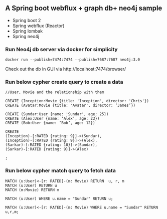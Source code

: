 ## A Spring boot webflux + graph db+ neo4j sample

- Spring boot 2
- Spring webflux (Reactor)
- Spring lombak
- Spring neo4j

### Run Neo4j db server via docker for simplicity

```
docker run --publish=7474:7474 --publish=7687:7687 neo4j:3.0
```

Check out the db in GUI via http://localhost:7474/browser/

### Run below cypher create query to create a data 

```
//User, Movie and the relationship with them

CREATE (Inception:Movie {title: 'Inception', director: 'Chris'})
CREATE (Avatar:Movie {title: 'Avatar', director: ‘James’})

CREATE (Sundar:User {name: 'Sundar', age: 25})
CREATE (Alex:User {name: ‘Alex’, age: 23})
CREATE (Bob:User {name: ‘Bob’, age: 12})

CREATE
(Inception)-[:RATED {rating: 9}]->(Sundar),
(Inception)-[:RATED {rating: 9}]->(Alex),
(Sarkar)-[:RATED {rating: 10}]->(Sundar),
(Sarkar)-[:RATED {rating: 9}]->(Alex)

;

```  
   
### Run below cypher match query to fetch data
```
MATCH (u:User)<-[r: RATED]-(m: Movie) RETURN  u, r, m
MATCH (u:User) RETURN u
MATCH (m:Movie) RETURN m

MATCH (u:User) WHERE u.name = "Sundar" RETURN u;

MATCH (u:User)<-[r: RATED]-(m: Movie) WHERE u.name = "Sundar" RETURN u,r,m;
```      